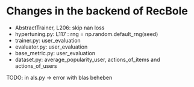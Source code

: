 # Changes in the backend of RecBole

- AbstractTrainer, L206: skip nan loss
- hypertuning.py: L117 : rng = np.random.default_rng(seed)
- trainer.py: user_evaluation
- evaluator.py: user_evaluation
- base_metric.py: user_evaluation
- dataset.py: average_popularity_user, actions_of_items and actions_of_users

TODO: in als.py -> error with blas beheben